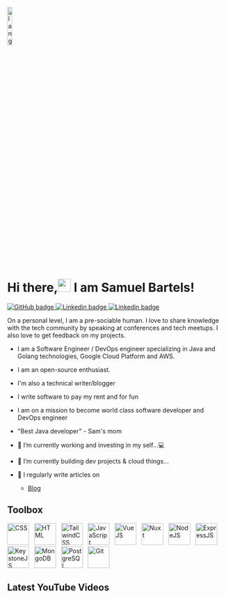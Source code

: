 <p align="left"><img width=15%" src="https://github.com/alansmathew/alansmathew/raw/master/lang.gif" alt="lang image here" /></p>

# Hi there,<img src="https://media.giphy.com/media/hvRJCLFzcasrR4ia7z/giphy.gif" width="30px"> I am Samuel Bartels!   

<p align="">
  <a href="https://github.com/samuelbartels20">
    <img src="https://img.shields.io/badge/GitHub-100000?style=for-the-badge&logo=github&logoColor=white" alt="GitHub badge" /> 
  </a>
  <a href="https://linkedin.com/in/samuelbartels20">
    <img src="https://img.shields.io/badge/LinkedIn-0077B5?style=for-the-badge&logo=linkedin&logoColor=white" alt="Linkedin badge" />
  </a>
  <a href="mailto:bartelssamuel20@gmail.com">
    <img src="https://img.shields.io/badge/Gmail-D14836?style=for-the-badge&logo=gmail&logoColor=white" alt="Linkedin badge" />
  </a>
</p>

On a personal level, I am a pre-sociable human. I love to share knowledge with the tech community by speaking at conferences and tech meetups. I also love to get feedback on my projects. 

- I am a Software Engineer / DevOps engineer specializing in Java and Golang technologies, Google Cloud Platform and AWS. 
- I am an open-source enthusiast. 
- I'm also a technical writer/blogger
- I write software to pay my rent and for fun 
- I am on a mission to become world class software developer and DevOps engineer
- "Best Java developer" - Sam's mom

- 🔭 I’m currently working and investing in my self...💻 
- 🌱 I’m currently building dev projects & cloud things... 

- 📝 I regularly write articles on 
    -  [Blog](https://kojobartels.com/)


## Toolbox
<img src="https://img.shields.io/badge/Java-ED8B00?style=for-the-badge&logo=java&logoColor=white" alt="CSS" width="50" height="50"/> &nbsp;
<img src="https://img.shields.io/badge/Go-00ADD8?style=for-the-badge&logo=go&logoColor=white" alt="HTML" width="50" height="50"/> &nbsp;
<img src="https://img.shields.io/badge/Angular-DD0031?style=for-the-badge&logo=angular&logoColor=white" alt="TailwindCSS" width="50" height="50"/>  &nbsp;
<img src="https://img.shields.io/badge/React-20232A?style=for-the-badge&logo=react&logoColor=61DAFB" alt="JavaScript" width="50" height="50"/> &nbsp;
<img src="https://img.shields.io/badge/PostgreSQL-316192?style=for-the-badge&logo=postgresql&logoColor=white" alt="VueJS" width="50" height="50"/> &nbsp;
<img src="https://img.shields.io/badge/MongoDB-4EA94B?style=for-the-badge&logo=mongodb&logoColor=white" alt="Nuxt" width="50" height="50"/> &nbsp;
<img src="https://img.shields.io/badge/GraphQl-E10098?style=for-the-badge&logo=graphql&logoColor=white" alt="NodeJS" width="50" height="50"/> &nbsp;
<img src="https://img.shields.io/badge/Google_Cloud-4285F4?style=for-the-badge&logo=google-cloud&logoColor=white" alt="ExpressJS" width="50" height="50"/> &nbsp;
<img src="https://img.shields.io/badge/Amazon_AWS-232F3E?style=for-the-badge&logo=amazon-aws&logoColor=white" alt="KeystoneJS" width="50" height="50"/> &nbsp;
<img src="https://img.shields.io/badge/kubernetes-326ce5.svg?&style=for-the-badge&logo=kubernetes&logoColor=white" alt="MongoDB" width="50" height="50"/> &nbsp;
<img src="https://img.shields.io/badge/Docker-2CA5E0?style=for-the-badge&logo=docker&logoColor=white" alt="PostgreSQL" width="50" height="50"/> &nbsp;
<img src="https://img.shields.io/badge/Shell_Script-121011?style=for-the-badge&logo=gnu-bash&logoColor=white" alt="Git" width="50" height="50"/> &nbsp;


## Latest YouTube Videos

